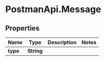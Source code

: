 # PostmanApi.Message

## Properties

Name | Type | Description | Notes
------------ | ------------- | ------------- | -------------
**type** | **String** |  | 


